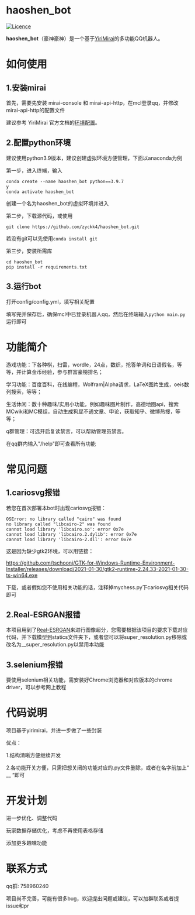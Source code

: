 # haoshen_bot
[![Licence](https://img.shields.io/github/license/zyckk4/haoshen_bot)](https://github.com/zyckk4/haoshen_bot/blob/master/LICENSE)

**haoshen_bot**（豪神豪神）是一个基于[YiriMirai](https://github.com/YiriMiraiProject/YiriMirai)的多功能QQ机器人。

# 如何使用

## 1.安装mirai

首先，需要先安装 mirai-console 和 mirai-api-http，在mcl登录qq，并修改mirai-api-http的配置文件

建议参考 YiriMirai 官方文档的[环境配置](https://yiri-mirai.vercel.app/tutorials/01/configuration)。

## 2.配置python环境

建议使用python3.9版本，建议创建虚拟环境方便管理，下面以anaconda为例

第一步，进入终端，输入

```
conda create --name haoshen_bot python==3.9.7
y
conda activate haoshen_bot
```

创建一个名为haoshen_bot的虚拟环境并进入

第二步，下载源代码，或使用

```git clone https://github.com/zyckk4/haoshen_bot.git```

若没有git可以先使用```conda install git```

第三步，安装所需库

```
cd haoshen_bot
pip install -r requirements.txt
```

## 3.运行bot

打开config/config.yml，填写相关配置

填写完并保存后，确保mcl中已登录机器人qq，然后在终端输入```python main.py```运行即可

# 功能简介
游戏功能：下各种棋，扫雷，wordle，24点，数织，抢答单词和日语假名，等等，并计算金币经验，参与群富豪榜排名；

学习功能：百度百科，在线编程，Wolfram|Alpha请求，LaTeX图片生成，oeis数列搜索，等等；

生活休闲：数十种趣味/实用小功能，例如趣味图片制作，高德地图api，搜索MCwiki和MC模组，自动生成狗屁不通文章、申论，获取知乎、微博热搜，等等；

q群管理：可选开启复读禁言，可以帮助管理员禁言。

在qq群内输入"/help"即可查看所有功能

# 常见问题

## 1.cariosvg报错

若您在首次部署本bot时出现cariosvg报错：
```
OSError: no library called "cairo" was found
no library called "libcairo-2" was found
cannot load library 'libcairo.so': error 0x7e
cannot load library 'libcairo.2.dylib': error 0x7e
cannot load library 'libcairo-2.dll': error 0x7e
```
这是因为缺少gtk2环境，可以用链接：

https://github.com/tschoonj/GTK-for-Windows-Runtime-Environment-Installer/releases/download/2021-01-30/gtk2-runtime-2.24.33-2021-01-30-ts-win64.exe

下载，或者假如您不使用相关功能的话，注释掉mychess.py下cariosvg相关代码即可

## 2.Real-ESRGAN报错

本项目用到了[Real-ESRGAN](https://github.com/xinntao/Real-ESRGAN)来进行图像超分，您需要根据该项目的要求下载对应代码，并下载模型到statics文件夹下，或者您可以将super_resolution.py移除或改名为__super_resolution.py以禁用本功能

## 3.selenium报错

要使用selenium相关功能，需安装好Chrome浏览器和对应版本的chrome driver，可以参考网上教程

# 代码说明
项目基于yirimirai，并进一步做了一些封装

优点：

1.结构清晰方便继续开发

2.各功能开关方便，只需把想关闭的功能对应的.py文件删除，或者在名字前加上“ __ “即可

# 开发计划
进一步优化、调整代码

玩家数据存储优化，考虑不再使用表格存储

添加更多趣味功能

# 联系方式
qq群: 758960240

项目尚不完善，可能有很多bug，欢迎提出问题或建议，可以加群联系或者提issue和pr
